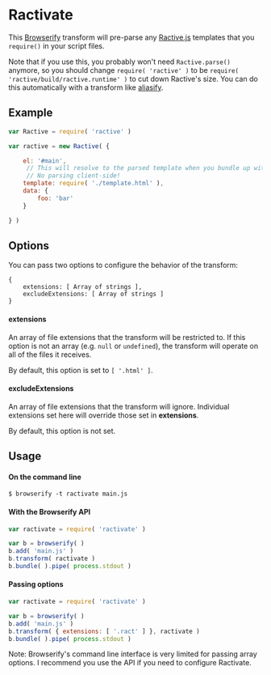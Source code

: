 # Ractivate

This [Browserify](https://github.com/substack/node-browserify) transform will pre-parse any [Ractive.js](https://github.com/ractivejs/ractive) templates that you `require()` in your script files.

Note that if you use this, you probably won't need `Ractive.parse()` anymore, so you should change `require( 'ractive' )` to be `require( 'ractive/build/ractive.runtime' )` to cut down Ractive's size. You can do this automatically with a transform like [aliasify](https://github.com/benbria/aliasify).

## Example

```javascript
var Ractive = require( 'ractive' )

var ractive = new Ractive( {

    el: '#main',
     // This will resolve to the parsed template when you bundle up with Browserify.
     // No parsing client-side!
    template: require( './template.html' ),
    data: {
        foo: 'bar'
    }

} )
```

## Options

You can pass two options to configure the behavior of the transform:

```
{
    extensions: [ Array of strings ],
    excludeExtensions: [ Array of strings ]
}
```

#### extensions

An array of file extensions that the transform will be restricted to. If this option is not an array (e.g. `null` or `undefined`), the transform will operate on all of the files it receives.

By default, this option is set to `[ '.html' ]`.

#### excludeExtensions

An array of file extensions that the transform will ignore. Individual extensions set here will override those set in **extensions**.

By default, this option is not set.

## Usage

#### On the command line 

```shell
$ browserify -t ractivate main.js
```

#### With the Browserify API

```javascript
var ractivate = require( 'ractivate' )

var b = browserify( )
b.add( 'main.js' )
b.transform( ractivate )
b.bundle( ).pipe( process.stdout )
```

#### Passing options

```javascript
var ractivate = require( 'ractivate' )

var b = browserify( )
b.add( 'main.js' )
b.transform( { extensions: [ '.ract' ] }, ractivate )
b.bundle( ).pipe( process.stdout )
```

Note: Browserify's command line interface is very limited for passing array options. I recommend you use the API if you need to configure Ractivate.
